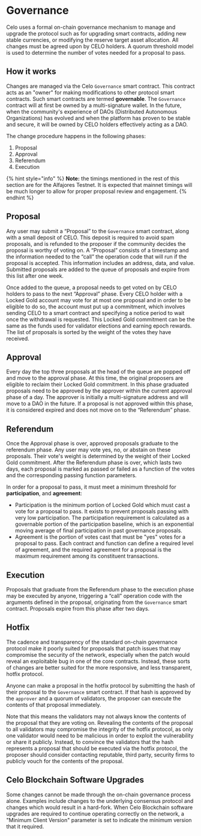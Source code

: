 # Governance

Celo uses a formal on-chain governance mechanism to manage and upgrade the protocol such as for upgrading smart contracts, adding new stable currencies, or modifying the reserve target asset allocation. All changes must be agreed upon by CELO holders. A quorum threshold model is used to determine the number of votes needed for a proposal to pass.

## How it works

Changes are managed via the Celo `Governance` smart contract. This contract acts as an "owner" for making modifications to other protocol smart contracts. Such smart contracts are termed **governable**. The `Governance` contract will at first be owned by a multi-signature wallet. In the future, when the community's experience of DAOs \(Distributed Autonomous Organizations\) has evolved and when the platform has proven to be stable and secure, it will be owned by CELO holders effectively acting as a DAO.

The change procedure happens in the following phases:

1.  Proposal
2.  Approval
3.  Referendum
4.  Execution

{% hint style="info" %}
**Note:** the timings mentioned in the rest of this section are for the Alfajores Testnet. It is expected that mainnet timings will be much longer to allow for proper proposal review and engagement.
{% endhint %}

## Proposal

Any user may submit a “Proposal” to the `Governance` smart contract, along with a small deposit of CELO. This deposit is required to avoid spam proposals, and is refunded to the proposer if the community decides the proposal is worthy of voting on. A “Proposal” consists of a timestamp and the information needed to the “call” the operation code that will run if the proposal is accepted. This information includes an address, data, and value. Submitted proposals are added to the queue of proposals and expire from this list after one week.

Once added to the queue, a proposal needs to get voted on by CELO holders to pass to the next “Approval” phase. Every CELO holder with a Locked Gold account may vote for at most one proposal and in order to be eligible to do so, the account must put up a commitment, which involves sending CELO to a smart contract and specifying a notice period to wait once the withdrawal is requested. This Locked Gold commitment can be the same as the funds used for validator elections and earning epoch rewards. The list of proposals is sorted by the weight of the votes they have received.

## Approval

Every day the top three proposals at the head of the queue are popped off and move to the approval phase. At this time, the original proposers are eligible to reclaim their Locked Gold commitment. In this phase graduated proposals need to be approved by the approver within the current approval phase of a day. The approver is initially a multi-signature address and will move to a DAO in the future. If a proposal is not approved within this phase, it is considered expired and does not move on to the “Referendum” phase.

## Referendum

Once the Approval phase is over, approved proposals graduate to the referendum phase. Any user may vote yes, no, or abstain on these proposals. Their vote's weight is determined by the weight of their Locked Gold commitment. After the Referendum phase is over, which lasts two days, each proposal is marked as passed or failed as a function of the votes and the corresponding passing function parameters.

In order for a proposal to pass, it must meet a minimum threshold for **participation**, and **agreement**:

* Participation is the minimum portion of Locked Gold which must cast a vote for a proposal to pass. It exists to prevent proposals passing with very low participation. The participation requirement is calculated as a governable portion of the participation baseline, which is an exponential moving average of final participation in past governance proposals.
* Agreement is the portion of votes cast that must be "yes" votes for a proposal to pass. Each contract and function can define a required level of agreement, and the required agreement for a proposal is the maximum requirement among its constituent transactions.

## Execution

Proposals that graduate from the Referendum phase to the execution phase may be executed by anyone, triggering a “call” operation code with the arguments defined in the proposal, originating from the `Governance` smart contract. Proposals expire from this phase after two days.

## Hotfix

The cadence and transparency of the standard on-chain governance protocol make it poorly suited for proposals that patch issues that may compromise the security of the network, especially when the patch would reveal an exploitable bug in one of the core contracts. Instead, these sorts of changes are better suited for the more responsive, and less transparent, hotfix protocol.

Anyone can make a proposal in the hotfix protocol by submitting the hash of their proposal to the `Governance` smart contract. If that hash is approved by the `approver` and a quorum of validators, the proposer can execute the contents of that proposal immediately.

Note that this means the validators may not always know the contents of the proposal that they are voting on. Revealing the contents of the proposal to all validators may compromise the integrity of the hotfix protocol, as only one validator would need to be malicious in order to exploit the vulnerability or share it publicly. Instead, to convince the validators that the hash represents a proposal that should be executed via the hotfix protocol, the proposer should consider contacting reputable, third party, security firms to publicly vouch for the contents of the proposal.

## Celo Blockchain Software Upgrades

Some changes cannot be made through the on-chain governance process alone. Examples include changes to the underlying consensus protocol and changes which would result in a hard-fork. When Celo Blockchain software upgrades are required to continue operating correctly on the network, a "Minimum Client Version" parameter is set to indicate the minimum version that it required.

